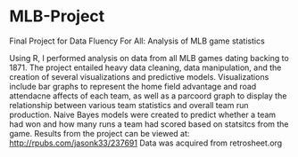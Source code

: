 # MLB-Project
Final Project for Data Fluency For All: Analysis of MLB game statistics

Using R, I performed analysis on data from all MLB games dating backing to 1871. The project entailed heavy data cleaning, data manipulation, and the creation of several visualizations and predictive models. Visualizations include bar graphs to represent the home field advantage and road attendacne affects of each team, as well as a parcoord graph to display the relationship between various team statistics and overall team run production. Naive Bayes models were created to predict whether a team had won and how many runs a team had scored based on statsitcs from the game. 
Results from the project can be viewed at: http://rpubs.com/jasonk33/237691
Data was acquired from retrosheet.org
